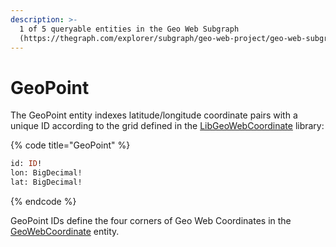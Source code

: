 ```yaml
---
description: >-
  1 of 5 queryable entities in the Geo Web Subgraph
  (https://thegraph.com/explorer/subgraph/geo-web-project/geo-web-subgraph).
---
```


# GeoPoint

The GeoPoint entity indexes latitude/longitude coordinate pairs with a unique ID according to the grid defined in the [LibGeoWebCoordinate](../core-contracts/geowebparcelfacet/geo-web-coordinates.md) library:

{% code title="GeoPoint" %}
```graphql
id: ID!
lon: BigDecimal!
lat: BigDecimal!
```
{% endcode %}

GeoPoint IDs define the four corners of Geo Web Coordinates in the [GeoWebCoordinate](geowebcoordinate.md) entity.
